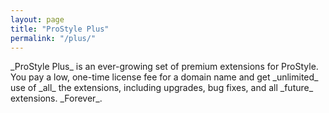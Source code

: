 ```yaml
---
layout: page
title: "ProStyle Plus"
permalink: "/plus/"
---
```


<p class="teaser">
_ProStyle Plus_ is an ever-growing set of premium extensions for ProStyle. You pay a low, one-time license fee for a domain name and get _unlimited_ use of _all_ the extensions, including upgrades, bug fixes, and all _future_ extensions.  _Forever_.
</p>